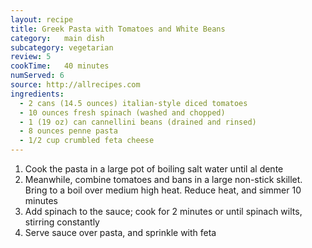 ```yaml
---
layout: recipe
title: Greek Pasta with Tomatoes and White Beans
category:	main dish					
subcategory: vegetarian
review:	5
cookTime:	40 minutes
numServed: 6
source:	http://allrecipes.com
ingredients:
  - 2 cans (14.5 ounces) italian-style diced tomatoes
  - 10 ounces fresh spinach (washed and chopped)
  - 1 (19 oz) can cannellini beans (drained and rinsed)
  - 8 ounces penne pasta
  - 1/2 cup crumbled feta cheese
---
```


1. Cook the pasta in a large pot of boiling salt water until al dente
2. Meanwhile, combine tomatoes and bans in a large non-stick skillet. Bring to a boil over medium high heat. Reduce heat, and simmer 10 minutes
3. Add spinach to the sauce; cook for 2 minutes or until spinach wilts, stirring constantly
4. Serve sauce over pasta, and sprinkle with feta
